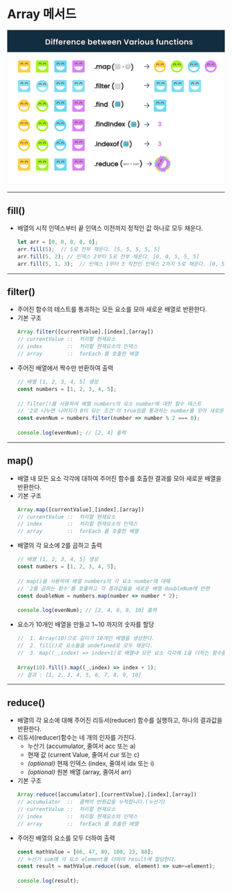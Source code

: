 # Array 메서드
<img src="./images/array-methods.png" width="600px">

---
## fill()
- 배열의 시작 인덱스부터 끝 인덱스 이전까지 정적인 값 하나로 모두 채운다.
  ```js
  let arr = [0, 0, 0, 0, 0];
  arr.fill(5);  // 5로 전부 채운다. [5, 5, 5, 5, 5]
  arr.fill(5, 2); // 인덱스 2부터 5로 전부 채운다. [0, 0, 5, 5, 5]
  arr.fill(5, 1, 3);  // 인덱스 1부터 3 직전인 인덱스 2까지 5로 채운다. [0, 5, 5, 0, 0]
  ```
---
## filter()
- 주어진 함수의 테스트를 통과하는 모든 요소를 모아 새로운 배열로 반환한다.
- 기본 구조
  ```js
  Array.filter([currentValue],[index],[array])
  // currentValue ::  처리할 현재요소
  // index        ::  처리할 현재요소의 인덱스
  // array        ::  forEach 를 호출한 배열
  ```
- 주어진 배열에서 짝수만 반환하여 출력
  ```js
  // 배열 [1, 2, 3, 4, 5] 생성
  const numbers = [1, 2, 3, 4, 5];

  // filter()를 사용하여 배열 numbers의 요소 number에 대한 함수 테스트
  // '2로 나누면 나머지가 0이 되는 조건'이 true임을 통과하는 number를 모아 새로운 배열 evenNum에 반환.
  const evenNum = numbers.filter(number => number % 2 === 0);

  console.log(evenNum); // [2, 4] 출력
  ```
---
## map()
- 배열 내 모든 요소 각각에 대하여 주어진 함수를 호출한 결과를 모아 새로운 배열을 반환한다.
- 기본 구조
  ```js
  Array.map([currentValue],[index],[array])
  // currentValue ::  처리할 현재요소
  // index        ::  처리할 현재요소의 인덱스
  // array        ::  forEach 를 호출한 배열
  ```
- 배열의 각 요소에 2를 곱하고 출력
    ```js
  // 배열 [1, 2, 3, 4, 5] 생성
  const numbers = [1, 2, 3, 4, 5];

  // map()을 사용하여 배열 numbers의 각 요소 number에 대해
  // '2를 곱하는 함수'를 호출하고 각 결과값들을 새로운 배열 doubleNum에 반환
  const doubleNum = numbers.map(number => number * 2);

  console.log(evenNum); // [2, 4, 6, 8, 10] 출력
  ```
- 요소가 10개인 배열을 만들고 1~10 까지의 숫자를 할당
  ```js
  //  1. Array(10)으로 길이가 10개인 배열을 생성한다.
  //  2. fill()로 요소들을 undefined로 모두 채운다.
  //  3. map((_,index) => index+1)로 배열내 모든 요소 각각에 1을 더하는 함수를 호출한다.
  
  Array(10).fill().map((_,index) => index + 1);
  // 결과 : [1, 2, 3, 4, 5, 6, 7, 8, 9, 10]
  ```
---
## reduce()
- 배열의 각 요소에 대해 주어진 리듀서(reducer) 함수를 실행하고, 하나의 결과값을 반환한다.
- 리듀서(reducer)함수는 네 개의 인자를 가진다.
  - 누산기 (accumulator, 줄여서 acc 또는 a)
  - 현재 값 (current Value, 줄여서 cur 또는 c)
  - *(optional)* 현재 인덱스 (index, 줄여서 idx 또는 i)
  - *(optional)* 원본 배열 (array, 줄여서 arr)
- 기본 구조
  ```js
  Array.reduce([accumulator],[currentValue],[index],[array])
  // accumulator  ::  콜백의 반환값을 누적합니다.(누산기)
  // currentValue ::  처리할 현재요소
  // index        ::  처리할 현재요소의 인덱스
  // array        ::  forEach 를 호출한 배열
  ```
- 주어진 배열의 요소를 모두 더하여 출력
  ```js
  const mathValue = [66, 47, 89, 100, 23, 88];
  // 누산기 sum에 각 요소 element를 더하여 result에 할당한다.
  const result = mathValue.reduce((sum, element) => sum+=element);

  console.log(result);
  ```
  
